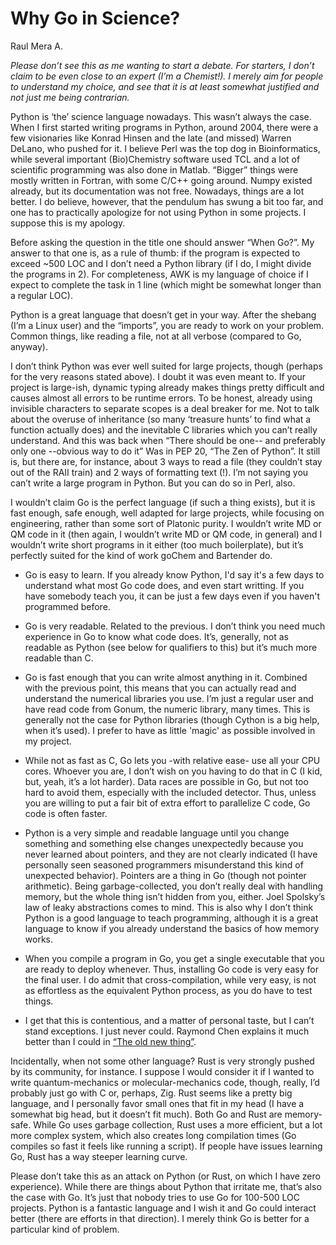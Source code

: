 # Why Go in Science?

Raul Mera A.


_Please don’t see this as me wanting to start a debate. For starters, I don’t claim to be even close to an expert (I’m a Chemist!). I merely aim for people to understand my choice, and see that it is at least somewhat justified and not just me being contrarian._


Python is ‘the’ science language nowadays. This wasn’t always the case. When I first started writing programs in Python, around 2004, there were a few visionaries like Konrad Hinsen and the late (and missed) Warren DeLano, who pushed for it. I believe Perl was the top dog in Bioinformatics, while several important (Bio)Chemistry software used TCL and a lot of scientific programming was also done in Matlab. “Bigger” things were mostly written in Fortran, with some C/C++ going around. Numpy existed already, but its documentation was not free. Nowadays, things are a lot better. I do believe, however, that the pendulum has swung a bit too far, and one has to practically apologize for not using Python in some projects. I suppose this is my apology.

Before asking the question in the title one should answer “When Go?”. My answer to that one is, as a rule of thumb: if the program is expected to exceed ~500 LOC and I don’t need a Python library (if I do, I might divide the programs in 2). For completeness, AWK is my language of choice if I expect to complete the task in 1 line (which might be somewhat longer than a regular LOC).

Python is a great language that doesn’t get in your way. After the shebang (I’m a Linux user) and the “imports”, you are ready to work on your problem. Common things, like reading a file, not at all verbose (compared to Go, anyway).   

I don’t think Python was ever well suited for large projects, though (perhaps for the very reasons stated above). I doubt it was even meant to. If your project is large-ish, dynamic typing already makes things pretty difficult and causes almost all errors to be runtime errors. To be honest, already using invisible characters to separate scopes is a deal breaker for me. Not to talk about the overuse of inheritance (so many ‘treasure hunts’ to find what a function actually does) and the inevitable C libraries which you can’t really understand. And this was back when “There should be one-- and preferably only one --obvious way to do it” Was in PEP 20, “The Zen of Python”. It still is, but there are, for instance, about 3 ways to read a file (they couldn’t stay out of the RAII train) and 2 ways of formatting text (!). I’m not saying you can’t write a large program in Python. But you can do so in Perl, also. 

I wouldn’t claim Go is the perfect language (if such a thing exists), but it is fast enough, safe enough, well adapted for large projects, while focusing on engineering, rather than some sort of Platonic purity. I wouldn’t write MD or QM code in it (then again, I wouldn’t write MD or QM code, in general) and I wouldn’t write short programs in it either (too much boilerplate), but it’s perfectly suited for the kind of work goChem and Bartender do.

* Go is easy to learn. If you already know Python, I'd say it's a few days to understand what most Go code does, and even start writting. If you have somebody teach you, it can be just a few days even if you haven't programmed before.

* Go is very readable. Related to the previous. I don’t think you need much experience in Go to know what code does. It’s, generally, not as readable as Python (see below for qualifiers to this) but it’s much more readable than C.

* Go is fast enough that you can write almost anything in it. Combined with the previous point, this means that you can actually read and understand the numerical libraries you use. I’m just a regular user and have read code from Gonum, the numeric library, many times. This is generally not the case for Python libraries (though Cython is a big help, when it’s used). I prefer to have as little 'magic' as possible involved in my project.

* While not as fast as C, Go lets you -with relative ease- use all your CPU cores. Whoever you are, I don’t wish on you having to do that in C (I kid, but, yeah, it’s a lot harder). Data races are possible in Go, but not too hard to avoid them, especially with the included detector. Thus, unless you are willing to put a fair bit of extra effort to parallelize C code, Go code is often faster.

* Python is a very simple and readable language until you change something and something else changes unexpectedly because you never learned about pointers, and they are not clearly indicated (I have personally seen seasoned programmers misunderstand this kind of unexpected behavior). Pointers are a thing in Go (though not pointer arithmetic). Being garbage-collected, you don’t really deal with handling memory, but the whole thing isn’t hidden from you, either. Joel Spolsky’s law of leaky abstractions comes to mind. This is also why I don’t think Python is a good language to teach programming, although it is a great language to know if you already understand the basics of how memory works.

* When you compile a program in Go, you get a single executable that you are ready to deploy whenever. Thus, installing Go code is very easy for the final user. I do admit that cross-compilation, while very easy, is not as effortless as the equivalent Python process, as you do have to test things.

* I get that this is contentious, and a matter of personal taste, but I can’t stand exceptions. I just never could. Raymond Chen explains it much better than I could in [“The old new thing”](https://devblogs.microsoft.com/oldnewthing/20050114-00/?p=36693).



Incidentally, when not some other language? Rust is very strongly pushed by its community, for instance. I suppose I would consider it if I wanted to write quantum-mechanics or molecular-mechanics code, though, really, I’d probably just go with C or, perhaps, Zig. Rust seems like a pretty big language, and I personally favor small ones that fit in my head (I have a somewhat big head, but it doesn’t fit much). Both Go and Rust are memory-safe. While Go uses garbage collection, Rust uses a more efficient, but a lot more complex system, which also creates long compilation times (Go compiles so fast it feels like running a script). If people have issues learning Go, Rust has a way steeper learning curve. 


Please don’t take this as an attack on Python (or Rust, on which I have zero experience). While there are things about Python that irritate me, that’s also the case with Go. It’s just that nobody tries to use Go for 100-500 LOC projects. Python is a fantastic language and I wish it and Go could interact better (there are efforts in that direction). I merely think Go is better for a particular kind of problem.




